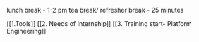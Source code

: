 lunch break - 1-2 pm    tea break/ refresher break - 25 minutes

[[1.Tools]]
[[2. Needs of Internship]]
[[3. Training start- Platform Engineering]]

